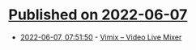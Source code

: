 # [Published on 2022-06-07](index.md)

* [2022-06-07, 07:51:50](https://news.ycombinator.com/item?id=31651088) - [Vimix – Video Live Mixer](https://brunoherbelin.github.io/vimix/)
